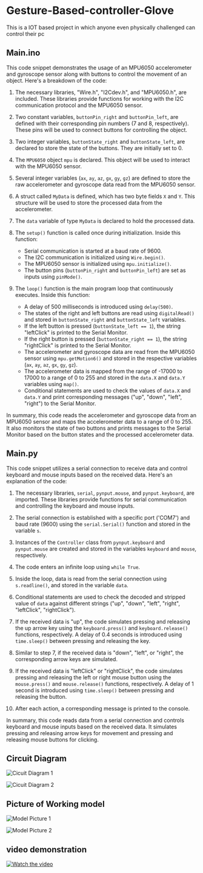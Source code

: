 # Gesture-Based-controller-Glove
This is a IOT based project in which anyone even physically challenged can control their pc

## Main.ino
This code snippet demonstrates the usage of an MPU6050 accelerometer and gyroscope sensor along with buttons to control the movement of an object. Here's a breakdown of the code:

1. The necessary libraries, "Wire.h", "I2Cdev.h", and "MPU6050.h", are included. These libraries provide functions for working with the I2C communication protocol and the MPU6050 sensor.

2. Two constant variables, `buttonPin_right` and `buttonPin_left`, are defined with their corresponding pin numbers (7 and 8, respectively). These pins will be used to connect buttons for controlling the object.

3. Two integer variables, `buttonState_right` and `buttonState_left`, are declared to store the state of the buttons. They are initially set to 0.

4. The `MPU6050` object `mpu` is declared. This object will be used to interact with the MPU6050 sensor.

5. Several integer variables (`ax`, `ay`, `az`, `gx`, `gy`, `gz`) are defined to store the raw accelerometer and gyroscope data read from the MPU6050 sensor.

6. A struct called `MyData` is defined, which has two byte fields `X` and `Y`. This structure will be used to store the processed data from the accelerometer.

7. The `data` variable of type `MyData` is declared to hold the processed data.

8. The `setup()` function is called once during initialization. Inside this function:
   - Serial communication is started at a baud rate of 9600.
   - The I2C communication is initialized using `Wire.begin()`.
   - The MPU6050 sensor is initialized using `mpu.initialize()`.
   - The button pins (`buttonPin_right` and `buttonPin_left`) are set as inputs using `pinMode()`.

9. The `loop()` function is the main program loop that continuously executes. Inside this function:
   - A delay of 500 milliseconds is introduced using `delay(500)`.
   - The states of the right and left buttons are read using `digitalRead()` and stored in `buttonState_right` and `buttonState_left` variables.
   - If the left button is pressed (`buttonState_left == 1`), the string "leftClick" is printed to the Serial Monitor.
   - If the right button is pressed (`buttonState_right == 1`), the string "rightClick" is printed to the Serial Monitor.
   - The accelerometer and gyroscope data are read from the MPU6050 sensor using `mpu.getMotion6()` and stored in the respective variables (`ax`, `ay`, `az`, `gx`, `gy`, `gz`).
   - The accelerometer data is mapped from the range of -17000 to 17000 to a range of 0 to 255 and stored in the `data.X` and `data.Y` variables using `map()`.
   - Conditional statements are used to check the values of `data.X` and `data.Y` and print corresponding messages ("up", "down", "left", "right") to the Serial Monitor.

In summary, this code reads the accelerometer and gyroscope data from an MPU6050 sensor and maps the accelerometer data to a range of 0 to 255. It also monitors the state of two buttons and prints messages to the Serial Monitor based on the button states and the processed accelerometer data.

## Main.py
This code snippet utilizes a serial connection to receive data and control keyboard and mouse inputs based on the received data. Here's an explanation of the code:

1. The necessary libraries, `serial`, `pynput.mouse`, and `pynput.keyboard`, are imported. These libraries provide functions for serial communication and controlling the keyboard and mouse inputs.

2. The serial connection is established with a specific port ('COM7') and baud rate (9600) using the `serial.Serial()` function and stored in the variable `s`.

3. Instances of the `Controller` class from `pynput.keyboard` and `pynput.mouse` are created and stored in the variables `keyboard` and `mouse`, respectively.

4. The code enters an infinite loop using `while True`.

5. Inside the loop, data is read from the serial connection using `s.readline()`, and stored in the variable `data`.

6. Conditional statements are used to check the decoded and stripped value of `data` against different strings ("up", "down", "left", "right", "leftClick", "rightClick").

7. If the received data is "up", the code simulates pressing and releasing the up arrow key using the `keyboard.press()` and `keyboard.release()` functions, respectively. A delay of 0.4 seconds is introduced using `time.sleep()` between pressing and releasing the key.

8. Similar to step 7, if the received data is "down", "left", or "right", the corresponding arrow keys are simulated.

9. If the received data is "leftClick" or "rightClick", the code simulates pressing and releasing the left or right mouse button using the `mouse.press()` and `mouse.release()` functions, respectively. A delay of 1 second is introduced using `time.sleep()` between pressing and releasing the button.

10. After each action, a corresponding message is printed to the console.

In summary, this code reads data from a serial connection and controls keyboard and mouse inputs based on the received data. It simulates pressing and releasing arrow keys for movement and pressing and releasing mouse buttons for clicking.

## Circuit Diagram

![Cicuit Diagram 1](./images/diagram%201.png)

![Cicuit Diagram 2](./images/diagram%202.png)

## Picture of Working model

![Model Picture 1](./images/image%201.jpg)

![Model Picture 2](./images/image%202.jpg)


## video demonstration 

[![Watch the video](http://i3.ytimg.com/vi/3vMhn5RamHw/hqdefault.jpg)](https://youtu.be/3vMhn5RamHw)

